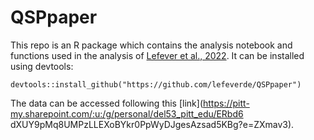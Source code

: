 # QSPpaper
This repo is an R package which contains the analysis notebook and functions used in the analysis of [Lefever et al., 2022](https://www.mdpi.com/2218-1989/12/6/528). It can be installed using devtools:
```{R}
devtools::install_github("https://github.com/lefeverde/QSPpaper")
```
The data can be accessed following this [link](https://pitt-my.sharepoint.com/:u:/g/personal/del53_pitt_edu/ERbd6 dXUY9pMq8UMPzLLEXoBYkr0PpWyDJgesAzsad5KBg?e=ZXmav3).
